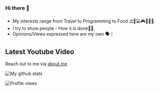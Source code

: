 ### Hi there 👋

- My interests range from Travel to Programming to Food ⛱🌆💻🎮🍲🥘🍢. 
- I try to show people - How it is done👨‍💻. 
- Opinions/Views expressed here are my own 🗣️ !

## Latest Youtube Video
<!-- YOUTUBE:START -->
<!-- YOUTUBE:END -->

Reach out to me via [about.me](https://about.me/movingtoweb)

![My github stats](https://github-readme-stats.vercel.app/api?username=movingtoweb&show_icons=true)

![Profile views](https://komarev.com/ghpvc/?username=MovingToWeb)
